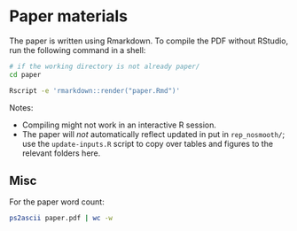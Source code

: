 Paper materials
============

The paper is written using Rmarkdown. To compile the PDF without RStudio, run the following command in a shell:

```bash
# if the working directory is not already paper/
cd paper

Rscript -e 'rmarkdown::render("paper.Rmd")'
```

Notes:

- Compiling might not work in an interactive R session.
- The paper will _not_ automatically reflect updated in put in `rep_nosmooth/`; use the `update-inputs.R` script to copy over tables and figures to the relevant folders here.

## Misc

For the paper word count:

```bash
ps2ascii paper.pdf | wc -w
```


